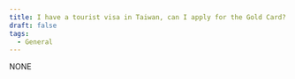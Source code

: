 ```yaml
---
title: I have a tourist visa in Taiwan, can I apply for the Gold Card?
draft: false
tags:
  - General
---
```

NONE
